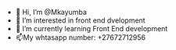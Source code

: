 - 👋 Hi, I’m @Mkayumba
- 👀 I’m interested in front end dvelopment
- 🌱 I’m currently learning Front End development
- 📫My whtasapp number: +27672712956

<!---
It's never late to do better!
--->
